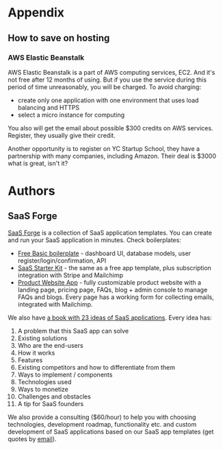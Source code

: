 # Appendix
## How to save on hosting
### AWS Elastic Beanstalk

AWS Elastic Beanstalk is a part of AWS computing services, EC2. And it's not free after 12 months of using. But if you use the service during this period of time unreasonably, you will be charged. To avoid charging:

- create only one application with one environment that uses load balancing and HTTPS
- select a micro instance for computing

You also will get the email about possible $300 credits on AWS services. Register, they usually give their credit.

Another opportunity is to register on YC Startup School, they have a partnership with many companies, including Amazon. Their deal is $3000 what is great, isn't it?

# Authors
## SaaS Forge

[SaaS Forge](https://www.saasforge.dev) is a collection of SaaS application templates. You can create and run your SaaS application in minutes. Check boilerplates:
- [Free Basic boilerplate](https://www.saasforge.dev/templates/free-basic-saas-template) - dashboard UI, database models, user register/login/confirmation, API
- [SaaS Starter Kit](https://www.saasforge.dev/templates/starter-saas-kit) - the same as a free app template, plus subscription integration with Stripe and Mailchimp
- [Product Website App](https://www.saasforge.dev/templates/product-website-template) - fully customizable product website with a landing page, pricing page, FAQs, blog + admin console to manage FAQs and blogs. Every page has a working form for collecting emails, integrated with Mailchimp.

We also have [a book with 23 ideas of SaaS applications](https://www.saasforge.dev/books/23-ideas-for-your-next-saas). Every idea has:

1. A problem that this SaaS app can solve
2. Existing solutions
3. Who are the end-users
4. How it works
5. Features
6. Existing competitors and how to differentiate from them
7. Ways to implement / components
8. Technologies used
9. Ways to monetize
10. Challenges and obstacles
11. A tip for SaaS founders

We also provide a consulting ($60/hour) to help you with choosing technologies, development roadmap, functionality etc. and custom development of SaaS applications based on our SaaS app templates (get quotes by [email](mailto:info@saasforge.dev)).
